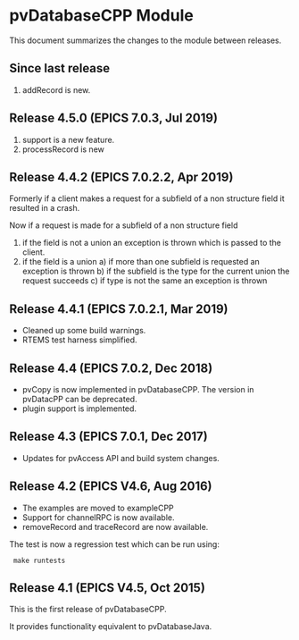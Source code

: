 # pvDatabaseCPP Module

This document summarizes the changes to the module between releases.

## Since last release

1) addRecord is new.

## Release 4.5.0 (EPICS 7.0.3, Jul 2019)

1) support is a new feature.
2) processRecord is new


## Release 4.4.2 (EPICS 7.0.2.2, Apr 2019)

Formerly if a client makes a request for a subfield of a non structure field
it resulted in a crash.

Now if a request is made for a subfield of a non structure field

1) if the field is not a union an exception is thrown which is passed to the client.
2) if the field is a union
    a) if more than one subfield is requested an exception is thrown 
    b) if the subfield is the type for the current union the request succeeds
    c) if type is not the same an exception is thrown


## Release 4.4.1 (EPICS 7.0.2.1, Mar 2019)

* Cleaned up some build warnings.
* RTEMS test harness simplified.


## Release 4.4 (EPICS 7.0.2, Dec 2018)

* pvCopy is now implemented in pvDatabaseCPP. The version in pvDatacPP can be deprecated.
* plugin support is implemented.


## Release 4.3 (EPICS 7.0.1, Dec 2017)

* Updates for pvAccess API and build system changes.


## Release 4.2 (EPICS V4.6, Aug 2016)

* The examples are moved to exampleCPP
* Support for channelRPC is now available.
* removeRecord and traceRecord are now available.

The test is now a regression test which can be run using:

     make runtests


## Release 4.1 (EPICS V4.5, Oct 2015)

This is the first release of pvDatabaseCPP.

It provides functionality equivalent to pvDatabaseJava.

